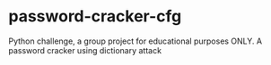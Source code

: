 # password-cracker-cfg
Python challenge, a group project for educational purposes ONLY. A password cracker using dictionary attack
